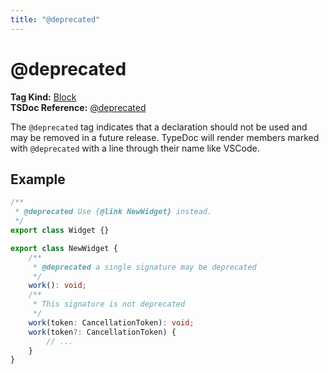 ```yaml
---
title: "@deprecated"
---
```


# @deprecated

**Tag Kind:** [Block](../tags.md#Block-Tags) <br>
**TSDoc Reference:** [@deprecated](https://tsdoc.org/pages/tags/deprecated/)

The `@deprecated` tag indicates that a declaration should not be used and may be removed in a future release.
TypeDoc will render members marked with `@deprecated` with a line through their name like VSCode.

## Example

```ts
/**
 * @deprecated Use {@link NewWidget} instead.
 */
export class Widget {}

export class NewWidget {
    /**
     * @deprecated a single signature may be deprecated
     */
    work(): void;
    /**
     * This signature is not deprecated
     */
    work(token: CancellationToken): void;
    work(token?: CancellationToken) {
        // ...
    }
}
```
